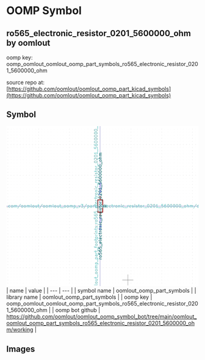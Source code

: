 # OOMP Symbol  
## ro565_electronic_resistor_0201_5600000_ohm  by oomlout  
  
oomp key: oomp_oomlout_oomlout_oomp_part_symbols_ro565_electronic_resistor_0201_5600000_ohm  
  
source repo at: [https://github.com/oomlout/oomlout_oomp_part_kicad_symbols](https://github.com/oomlout/oomlout_oomp_part_kicad_symbols)  
## Symbol  
  
[![working.png](working_600.png)](working.png)  
| name | value | 
| --- | --- | 
| symbol name | oomlout_oomp_part_symbols | 
| library name | oomlout_oomp_part_symbols | 
| oomp key | oomp_oomlout_oomlout_oomp_part_symbols_ro565_electronic_resistor_0201_5600000_ohm | 
| oomp bot github | https://github.com/oomlout/oomlout_oomp_symbol_bot/tree/main/oomlout_oomlout_oomp_part_symbols_ro565_electronic_resistor_0201_5600000_ohm/working | 
## Images  
